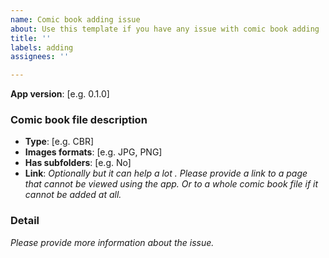 ```yaml
---
name: Comic book adding issue
about: Use this template if you have any issue with comic book adding
title: ''
labels: adding
assignees: ''

---
```


**App version**: [e.g. 0.1.0]

### Comic book file description

- **Type**: [e.g. CBR]
- **Images formats**: [e.g. JPG, PNG]
- **Has subfolders**: [e.g. No]
- **Link**: *Optionally but it can help a lot . Please provide a link to a page that cannot be viewed using the app. Or to a whole comic book file if it cannot be added at all.*

### Detail

*Please provide more information about the issue.*
